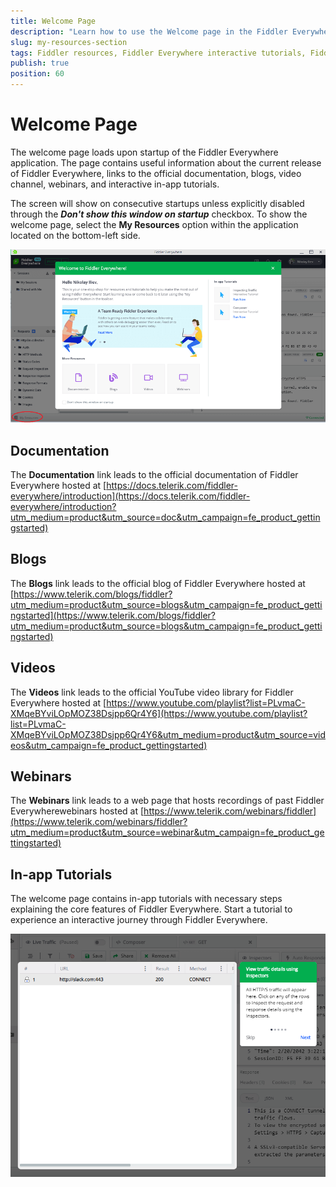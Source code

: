 ```yaml
---
title: Welcome Page
description: "Learn how to use the Welcome page in the Fiddler Everywhere web-debugging HTTP-proxy client."
slug: my-resources-section
tags: Fiddler resources, Fiddler Everywhere interactive tutorials, Fiddler Everywhere blogs, Fiddler Everywhere webinars
publish: true
position: 60
---
```


# Welcome Page

The welcome page loads upon startup of the Fiddler Everywhere application. The page contains useful information about the current release of Fiddler Everywhere, links to the official documentation, blogs, video channel, webinars, and interactive in-app tutorials.

The screen will show on consecutive startups unless explicitly disabled through the **_Don't show this window on startup_** checkbox. To show the welcome page, select the **My Resources** option  within the application located on the bottom-left side.

![My Resources option at the bottom-left](../images/resources/my-resources-main-page.png)

## Documentation

The **Documentation** link leads to the official documentation of Fiddler Everywhere hosted at [https://docs.telerik.com/fiddler-everywhere/introduction](https://docs.telerik.com/fiddler-everywhere/introduction?utm_medium=product&utm_source=doc&utm_campaign=fe_product_gettingstarted)

## Blogs

The **Blogs** link leads to the official blog of Fiddler Everywhere hosted at [https://www.telerik.com/blogs/fiddler?utm_medium=product&utm_source=blogs&utm_campaign=fe_product_gettingstarted](https://www.telerik.com/blogs/fiddler?utm_medium=product&utm_source=blogs&utm_campaign=fe_product_gettingstarted)

## Videos

The **Videos** link leads to the official YouTube video library for Fiddler Everywhere hosted at [https://www.youtube.com/playlist?list=PLvmaC-XMqeBYviLOpMOZ38Dsjpp6Qr4Y6](https://www.youtube.com/playlist?list=PLvmaC-XMqeBYviLOpMOZ38Dsjpp6Qr4Y6&utm_medium=product&utm_source=videos&utm_campaign=fe_product_gettingstarted)


## Webinars

The **Webinars** link leads to a web page that hosts recordings of past Fiddler Everywherewebinars hosted at [https://www.telerik.com/webinars/fiddler](https://www.telerik.com/webinars/fiddler?utm_medium=product&utm_source=webinar&utm_campaign=fe_product_gettingstarted)

## In-app Tutorials

The welcome page contains in-app tutorials with necessary steps explaining the core features of Fiddler Everywhere.  Start a tutorial to experience an interactive journey through Fiddler Everywhere.

![Interactive in-app tutorials](../images/resources/in-app-tuto-002.png)
